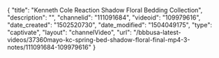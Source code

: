 {
    "title": "Kenneth Cole Reaction Shadow Floral Bedding Collection",
    "description": "",
    "channelid": "111091684",
    "videoid": "109979616",
    "date_created": "1502520730",
    "date_modified": "1504049175",
    "type": "captivate",
    "layout": "channelVideo",
    "url": "\/bbbusa-latest-videos\/37360mayo-kc-spring-bed-shadow-floral-final-mp4-3-notes\/111091684-109979616"
}